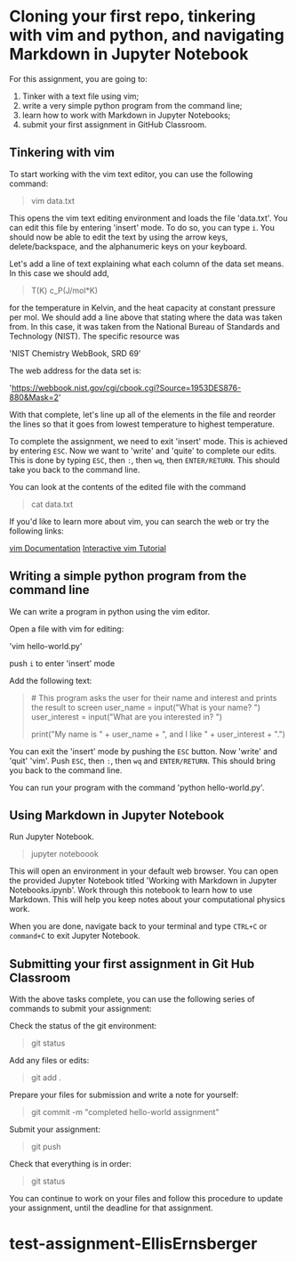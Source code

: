 # Cloning your first repo, tinkering with vim and python, and navigating Markdown in Jupyter Notebook

For this assignment, you are going to:

1. Tinker with a text file using vim; 
2. write a very simple python program from the command line;
3. learn how to work with Markdown in Jupyter Notebooks;
4. submit your first assignment in GitHub Classroom.

## Tinkering with vim

To start working with the vim text editor, you can use the following command:

> vim data.txt

This opens the vim text editing environment and loads the file 'data.txt'. You can edit this file by entering 'insert' mode. To do so, you can type `i`. You should now be able to edit the text by using the arrow keys, delete/backspace, and the alphanumeric keys on your keyboard.

Let's add a line of text explaining what each column of the data set means. In this case we should add,

> T(K)  c_P(J/mol*K)

for the temperature in Kelvin, and the heat capacity at constant pressure per mol. We should add a line above that stating where the data was taken from. In this case, it was taken from the National Bureau of Standards and Technology (NIST). The specific resource was

'NIST Chemistry WebBook, SRD 69'

The web address for the data set is: 

'https://webbook.nist.gov/cgi/cbook.cgi?Source=1953DES876-880&Mask=2'

With that complete, let's line up all of the elements in the file and reorder the lines so that it goes from lowest temperature to highest temperature.

To complete the assignment, we need to exit 'insert' mode. This is achieved by entering `ESC`. Now we want to 'write' and 'quite' to complete our edits. This is done by typing `ESC`, then `:`, then `wq`, then `ENTER/RETURN`. This should take you back to the command line.

You can look at the contents of the edited file with the command

> cat data.txt

If you'd like to learn more about vim, you can search the web or try the following links:

[vim Documentation](https://www.vim.org/)
[Interactive vim Tutorial](https://openvim.com/)

## Writing a simple python program from the command line

We can write a program in python using the vim editor.

Open a file with vim for editing:

'vim hello-world.py'

push `i` to enter 'insert' mode

Add the following text:

> \# This program asks the user for their name and interest and prints the result to screen
> user_name = input("What is your name? ")
> user_interest = input("What are you interested in? ")
>
> print("My name is " + user_name + ", and I like " + user_interest + ".")

You can exit the 'insert' mode by pushing the `ESC` button. Now 'write' and 'quit' 'vim'. Push `ESC`, then `:`, then `wq` and `ENTER/RETURN`. This should bring you back to the command line.

You can run your program with the command 'python hello-world.py'.

## Using Markdown in Jupyter Notebook

Run Jupyter Notebook.

> jupyter noteboook

This will open an environment in your default web browser. You can open the provided Jupyter Notebook titled 'Working with Markdown in Jupyter Notebooks.ipynb'. Work through this notebook to learn how to use Markdown. This will help you keep notes about your computational physics work.

When you are done, navigate back to your terminal and type `CTRL+C` or `command+C` to exit Jupyter Notebook.

## Submitting your first assignment in Git Hub Classroom

With the above tasks complete, you can use the following series of commands to submit your assignment:

Check the status of the git environment:
> git status

Add any files or edits:
> git add .

Prepare your files for submission and write a note for yourself:
> git commit -m "completed hello-world assignment"

Submit your assignment:
> git push

Check that everything is in order:
> git status

You can continue to work on your files and follow this procedure to update your assignment, until the deadline for that assignment.


# test-assignment-EllisErnsberger
